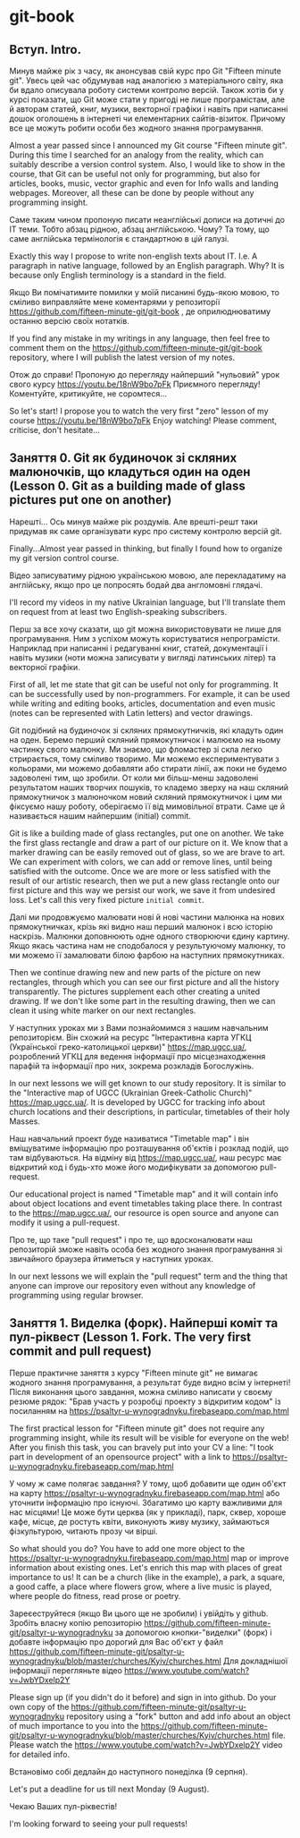 # git-book

## Вступ. Intro.

Минув майже рік з часу, як анонсував свій курс про Git "Fifteen minute git".
Увесь цей час обдумував над аналогією з матеріального світу,
яка би вдало описувала роботу системи контролю версій.
Також хотів би у курсі показати, що Git може стати у пригоді не лише програмістам,
але й авторам статей, книг, музики, векторної графіки і навіть при 
написанні дошок оголошень в інтернеті чи елементарних сайтів-візиток.
Причому все це можуть робити особи без жодного знання програмування.

Almost a year passed since I announced my Git course "Fifteen minute git".
During this time I searched for an analogy from the reality,
which can suitably describe a version control system.
Also, I would like to show in the course, that Git can be useful not only for
programming, but also for articles, books, music, vector graphic and even
for Info walls and landing webpages.
Moreover, all these can be done by people without any programming insight.

Саме таким чином пропоную писати неанглійські дописи на дотичні до IT теми. 
Тобто абзац рідною, абзац англійською. Чому? Та тому, що саме англійська 
термінологія є стандартною в цій галузі.

Exactly this way I propose to write non-english texts about IT.
I.e. A paragraph in native language, followed by an English paragraph.
Why? It is because only English terminology is a standard in the field.

Якщо Ви помічатимите помилки у моїй писанині будь-якою мовою, то сміливо 
виправляйте мене коментарями у репозиторії https://github.com/fifteen-minute-git/git-book ,
де оприлюднюватиму останню версію своїх нотатків.

If you find any mistake in my writings in any language, then
feel free to comment them on the https://github.com/fifteen-minute-git/git-book
repository, where I will publish the latest version of my notes.

Отож до справи! Пропоную до перегляду найперший "нульовий" урок 
свого курсу https://youtu.be/18nW9bo7pFk 
Приємного перегляду! Коментуйте, критикуйте, не соромтеся...

So let's start! I propose you to watch the very first "zero" lesson of
my course https://youtu.be/18nW9bo7pFk
Enjoy watching! Please comment, criticise, don't hesitate...

## Заняття 0. Git як будиночок зі скляних малюночків, що кладуться один на оден (Lesson 0. Git as a building made of glass pictures put one on another)
Нарешті... Ось минув майже рік роздумів. 
Але врешті-решт таки придумав як саме організувати курс про систему контролю версій git.

Finally...Almost year passed in thinking, but finally I found how to organize my git version control course. 

Відео записуватиму рідною українською мовою, але перекладатиму на англійську, якщо про це попросять бодай два англомовні глядачі.

I'll record my videos in my native Ukrainian language, but I'll translate them on request from at least two English-speaking subscribers.

Перш за все хочу сказати, що git можна використовувати не лише для програмування.
Ним з успіхом можуть користуватися непрограмісти. Наприклад при написанні і редагуванні книг, статей, документації і навіть музики (ноти можна записувати у вигляді латинських літер) та векторної графіки.

First of all, let me state that git can be useful not only for programming.
It can be successfully used by non-programmers. For example, it can be used while writing and editing books, articles, documentation and even music (notes can be represented with Latin letters) and vector drawings.

Git подібний на будиночок зі скляних прямокутничків, які кладуть один на оден.
Беремо перший скляний прямокутничок і малюємо на ньому частинку свого малюнку.
Ми знаємо, що фломастер зі скла легко стрирається, тому сміливо творимо. 
Ми можемо експериментувати з кольорами, ми можемо добавляти або стирати лінії, аж поки не будемо задоволені тим, що зробили.
От коли ми більш-менш задоволені результатом наших творчих пошуків, то кладемо зверху на наш скляний прямокутничок з малюночком 
новий скляний прямокутничок і цим ми фіксуємо нашу роботу, оберігаємо її від мимовільної втрати. 
Саме це й називається нашим найпершим (initial) commit.

Git is like a building made of glass rectangles, put one on another.
We take the first glass rectangle and draw a part of our picture on it.
We know that a marker drawing can be easily removed out of glass, so we are brave to art.
We can experiment with colors, we can add or remove lines, until being satisfied with the outcome.
Once we are more or less satisfied with the result of our artistic research, then we put a new glass rectangle onto our
first picture and this way we persist our work, we save it from undesired loss.
Let's call this very fixed picture `initial commit`.

Далі ми продовжуємо малювати нові й нові частини малюнка на нових прямокутничках, крізь які видно наш перший малюнок і всю історію наскрізь.
Малюнки доповнюють одне одного створюючи єдину картину. 
Якщо якась частина нам не сподобалося у результуючому малюнку, то ми можемо її замалювати білою фарбою на наступних прямокутниках.

Then we continue drawing new and new parts of the picture on new rectangles, through which you can see our first picture 
and all the history transparently.
The pictures supplement each other creating a united drawing. 
If we don't like some part in the resulting drawing, then we can clean it using white marker on our next rectangles.

У наступних уроках ми з Вами познайомимся з нашим навчальним репозиторієм. 
Він схожий на ресурс "Інтерактивна карта УГКЦ (Української греко-католицької церкви)" https://map.ugcc.ua/, розроблений УГКЦ для ведення інформації про місцезнаходження парафій та
інформації про них, зокрема розкладів Богослужінь. 

In our next lessons we will get known to our study repository.
It is similar to the "Interactive map of UGCC (Ukrainian Greek-Catholic Church)" https://map.ugcc.ua/. It is developed by UGCC for tracking info about church locations and their descriptions, in particular, timetables of their holy Masses.

Наш навчальний проект буде називатися "Timetable map" і він вміщуватиме інформацію про розташування 
об'єктів і розклад подій, що там відбуваються. На відміну від https://map.ugcc.ua/, наш ресурс
має відкритий код і будь-хто може його модифікувати за допомогою pull-request.

Our educational project is named "Timetable map" and it will contain info about object locations and event timetables taking place there.
In contrast to the https://map.ugcc.ua/, our resource is open source and anyone can modify it using a pull-request.

Про те, що таке "pull request" і про те, що вдосконалювати наш репозиторій зможе навіть особа без
жодного знання програмування зі звичайного браузера йтиметься у наступних уроках.

In our next lessons we will explain the "pull request" term and the thing that anyone can improve our repository even
without any knowledge of programming using regular browser.


## Заняття 1. Виделка (форк). Найперші коміт та пул-ріквест (Lesson 1. Fork. The very first commit and pull request)

Перше практичне заняття з курсу "Fifteen minute git" не вимагає жодного знання програмування,
а результат буде видно всім у інтернеті! Після виконання цього завдання, можна сміливо написати
у своєму резюме рядок: "Брав участь у розробці проекту з відкритим кодом" 
із посиланням на https://psaltyr-u-wynogradnyku.firebaseapp.com/map.html

The first practical lesson for "Fifteen minute git" does not require any programming insight,
while its result will be visible for everyone on the web! After you finish this task, you can
bravely put into your CV a line: "I took part in development of an opensource project"
with a link to https://psaltyr-u-wynogradnyku.firebaseapp.com/map.html

У чому ж саме полягає завдання? У тому, щоб добавити ще один об'єкт на карту 
https://psaltyr-u-wynogradnyku.firebaseapp.com/map.html
або уточнити інформацію про існуючі. Збагатимо цю карту важливими для нас місцями! 
Це може бути церква (як у прикладі), парк, сквер, хороше кафе, місце, де ростуть квіти,
виконують живу музику, займаються фізкультурою, читають прозу чи вірші.

So what should you do? You have to add one more object to the 
https://psaltyr-u-wynogradnyku.firebaseapp.com/map.html map or improve information about existing
ones. Let's enrich this map with places of great importance to us!
It can be a church (like in the example), a park, a square, a good caffe, a place where flowers grow,
where a live music is played, where people do fitness, read prose or poetry.

Зареєеструйтеся (якщо Ви цього ще не зробили) і увійдіть у github.
Зробіть власну копію репозиторію https://github.com/fifteen-minute-git/psaltyr-u-wynogradnyku
за допомогою кнопки-"виделки" (форк) і добавте інформацію про дорогий для Вас об'єкт у файл
https://github.com/fifteen-minute-git/psaltyr-u-wynogradnyku/blob/master/churches/Kyiv/churches.html
Для докладнішої інформації перегляньте відео https://www.youtube.com/watch?v=JwbYDxelp2Y

Please sign up (if you didn't do it before) and sign in into github.
Do your own copy of the https://github.com/fifteen-minute-git/psaltyr-u-wynogradnyku repository
using a "fork" button and add info about an object of much importance to you into the
https://github.com/fifteen-minute-git/psaltyr-u-wynogradnyku/blob/master/churches/Kyiv/churches.html
file. Please watch the https://www.youtube.com/watch?v=JwbYDxelp2Y video for detailed info.

Встановімо собі дедлайн до наступного понеділка (9 серпня).

Let's put a deadline for us till next Monday (9 August).

Чекаю Ваших пул-ріквестів!

I'm looking forward to seeing your pull requests!
